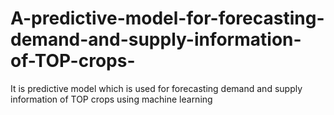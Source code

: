 # A-predictive-model-for-forecasting-demand-and-supply-information-of-TOP-crops-
It is predictive model which is used for forecasting demand and supply information of TOP crops using machine learning  
